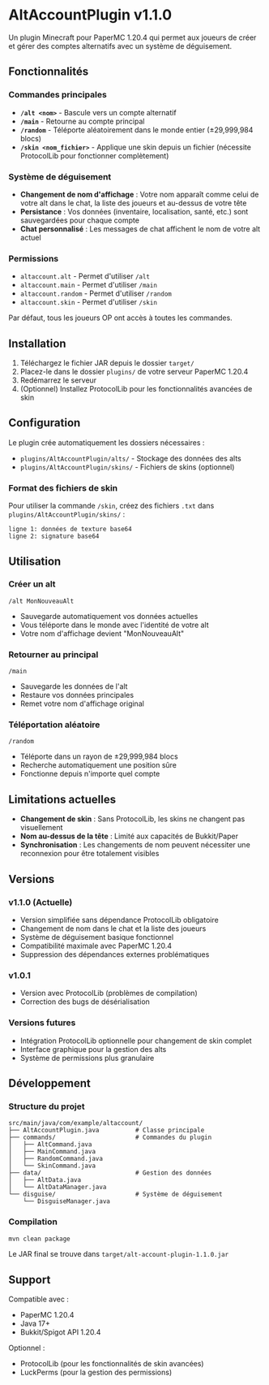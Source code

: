 # AltAccountPlugin v1.1.0

Un plugin Minecraft pour PaperMC 1.20.4 qui permet aux joueurs de créer et gérer des comptes alternatifs avec un système de déguisement.

## Fonctionnalités

### Commandes principales
- **`/alt <nom>`** - Bascule vers un compte alternatif
- **`/main`** - Retourne au compte principal
- **`/random`** - Téléporte aléatoirement dans le monde entier (±29,999,984 blocs)
- **`/skin <nom_fichier>`** - Applique une skin depuis un fichier (nécessite ProtocolLib pour fonctionner complètement)

### Système de déguisement
- **Changement de nom d'affichage** : Votre nom apparaît comme celui de votre alt dans le chat, la liste des joueurs et au-dessus de votre tête
- **Persistance** : Vos données (inventaire, localisation, santé, etc.) sont sauvegardées pour chaque compte
- **Chat personnalisé** : Les messages de chat affichent le nom de votre alt actuel

### Permissions
- `altaccount.alt` - Permet d'utiliser `/alt`
- `altaccount.main` - Permet d'utiliser `/main`
- `altaccount.random` - Permet d'utiliser `/random`
- `altaccount.skin` - Permet d'utiliser `/skin`

Par défaut, tous les joueurs OP ont accès à toutes les commandes.

## Installation

1. Téléchargez le fichier JAR depuis le dossier `target/`
2. Placez-le dans le dossier `plugins/` de votre serveur PaperMC 1.20.4
3. Redémarrez le serveur
4. (Optionnel) Installez ProtocolLib pour les fonctionnalités avancées de skin

## Configuration

Le plugin crée automatiquement les dossiers nécessaires :
- `plugins/AltAccountPlugin/alts/` - Stockage des données des alts
- `plugins/AltAccountPlugin/skins/` - Fichiers de skins (optionnel)

### Format des fichiers de skin
Pour utiliser la commande `/skin`, créez des fichiers `.txt` dans `plugins/AltAccountPlugin/skins/` :
```
ligne 1: données de texture base64
ligne 2: signature base64
```

## Utilisation

### Créer un alt
```
/alt MonNouveauAlt
```
- Sauvegarde automatiquement vos données actuelles
- Vous téléporte dans le monde avec l'identité de votre alt
- Votre nom d'affichage devient "MonNouveauAlt"

### Retourner au principal
```
/main
```
- Sauvegarde les données de l'alt
- Restaure vos données principales
- Remet votre nom d'affichage original

### Téléportation aléatoire
```
/random
```
- Téléporte dans un rayon de ±29,999,984 blocs
- Recherche automatiquement une position sûre
- Fonctionne depuis n'importe quel compte

## Limitations actuelles

- **Changement de skin** : Sans ProtocolLib, les skins ne changent pas visuellement
- **Nom au-dessus de la tête** : Limité aux capacités de Bukkit/Paper
- **Synchronisation** : Les changements de nom peuvent nécessiter une reconnexion pour être totalement visibles

## Versions

### v1.1.0 (Actuelle)
- Version simplifiée sans dépendance ProtocolLib obligatoire
- Changement de nom dans le chat et la liste des joueurs
- Système de déguisement basique fonctionnel
- Compatibilité maximale avec PaperMC 1.20.4
- Suppression des dépendances externes problématiques

### v1.0.1
- Version avec ProtocolLib (problèmes de compilation)
- Correction des bugs de désérialisation

### Versions futures
- Intégration ProtocolLib optionnelle pour changement de skin complet
- Interface graphique pour la gestion des alts
- Système de permissions plus granulaire

## Développement

### Structure du projet
```
src/main/java/com/example/altaccount/
├── AltAccountPlugin.java          # Classe principale
├── commands/                      # Commandes du plugin
│   ├── AltCommand.java
│   ├── MainCommand.java
│   ├── RandomCommand.java
│   └── SkinCommand.java
├── data/                          # Gestion des données
│   ├── AltData.java
│   └── AltDataManager.java
└── disguise/                      # Système de déguisement
    └── DisguiseManager.java
```

### Compilation
```bash
mvn clean package
```

Le JAR final se trouve dans `target/alt-account-plugin-1.1.0.jar`

## Support

Compatible avec :
- PaperMC 1.20.4
- Java 17+
- Bukkit/Spigot API 1.20.4

Optionnel :
- ProtocolLib (pour les fonctionnalités de skin avancées)
- LuckPerms (pour la gestion des permissions)